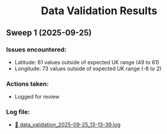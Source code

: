 <h1 align = "center">Data Validation Results</h1>

## Sweep 1 (2025-09-25)
### Issues encountered:
- Latitude: 61 values outside of expected UK range (49 to 61)
- Longitude: 73 values outside of expected UK range (-8 to 2)

### Actions taken:
- Logged for review

### Log file:
- <a href=".\logs\data_validation_2025-09-25_13-13-39.log">📂 data_validation_2025-09-25_13-13-39.log</a>